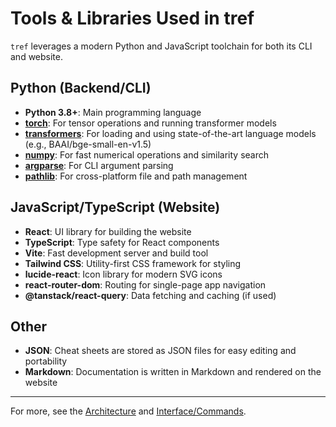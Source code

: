 # Tools & Libraries Used in tref

`tref` leverages a modern Python and JavaScript toolchain for both its CLI and website.

## Python (Backend/CLI)

- **Python 3.8+**: Main programming language
- **[torch](https://pytorch.org/)**: For tensor operations and running transformer models
- **[transformers](https://huggingface.co/docs/transformers/)**: For loading and using state-of-the-art language models (e.g., BAAI/bge-small-en-v1.5)
- **[numpy](https://numpy.org/)**: For fast numerical operations and similarity search
- **[argparse](https://docs.python.org/3/library/argparse.html)**: For CLI argument parsing
- **[pathlib](https://docs.python.org/3/library/pathlib.html)**: For cross-platform file and path management

## JavaScript/TypeScript (Website)

- **React**: UI library for building the website
- **TypeScript**: Type safety for React components
- **Vite**: Fast development server and build tool
- **Tailwind CSS**: Utility-first CSS framework for styling
- **lucide-react**: Icon library for modern SVG icons
- **react-router-dom**: Routing for single-page app navigation
- **@tanstack/react-query**: Data fetching and caching (if used)

## Other

- **JSON**: Cheat sheets are stored as JSON files for easy editing and portability
- **Markdown**: Documentation is written in Markdown and rendered on the website

---

For more, see the [Architecture](./architecture.md) and [Interface/Commands](./interface.md). 